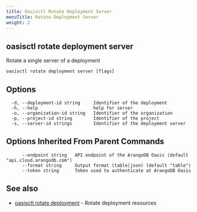 ```yaml
---
title: Oasisctl Rotate Deployment Server
menuTitle: Rotate Deployment Server
weight: 2
---
```

## oasisctl rotate deployment server

Rotate a single server of a deployment

```
oasisctl rotate deployment server [flags]
```

## Options
```
  -d, --deployment-id string     Identifier of the deployment
  -h, --help                     help for server
  -o, --organization-id string   Identifier of the organization
  -p, --project-id string        Identifier of the project
  -s, --server-id strings        Identifier of the deployment server
```

## Options Inherited From Parent Commands
```
      --endpoint string   API endpoint of the ArangoDB Oasis (default "api.cloud.arangodb.com")
      --format string     Output format (table|json) (default "table")
      --token string      Token used to authenticate at ArangoDB Oasis
```

## See also
* [oasisctl rotate deployment](rotate-deployment.md)	 - Rotate deployment resources

